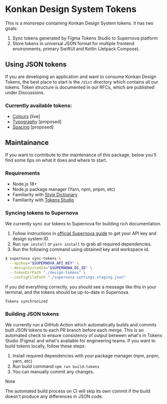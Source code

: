# Konkan Design System Tokens

This is a monorepo containing Konkan Design System tokens. It has two goals:

1. Sync tokens generated by Figma Tokens Studio to Supernova platform
2. Store tokens in universal JSON format for multiple frontend environments, primary SwiftUI and Kotlin (Jetpack Compose).

## Using JSON tokens

If you are developing an application and want to consume Konkan Design Tokens, the best place to start is the `/dist` directory which contains all our tokens. Token structure is documented in our RFCs, which are published under Discussions.

### Currently available tokens:
- [Colours](https://github.com/matthewmorek/konkan-design-system/discussions/61) [live]
- [Typography](https://github.com/matthewmorek/konkan-design-system/discussions/51) [proposed]
- [Spacing](https://github.com/matthewmorek/konkan-design-system/discussions/52) [proposed]

## Maintainance
If you want to contribute to the maintenance of this package, below you'll find some tips on what it does and where to start.

### Requirements

- Node.js 18+
- Node.js package manager (Yarn, npm, pnpm, etc)
- Familiarity with [Style Dictionary](https://amzn.github.io/style-dictionary/#/)
- Familiarity with [Tokens Studio](https://docs.tokens.studio/transforming/style-dictionary)

### Syncing tokens to Supernova
We currently sync our tokens to Supernova for building rich documentation.

1. Follow instructions in [official Supernova guide](https://github.com/Supernova-Studio/cli/blob/main/docs/figma-tokens-sync.md) to get your API key and design system ID.
2. Run `npm install` or `yarn install` to grab all required dependencies.
3. Run the following command using obtained key and workspace id.

```sh
$ supernova sync-tokens \
  --apiKey="$SUPERNOVA_API_KEY" \
  --designSystemId="$SUPERNOWA_DS_ID" \
  --tokenDirPath "./design-tokens" \
  --configFilePath "./supernova.settings.staging.json"
```

If you did everything correctly, you should see a message like this in your terminal, and the tokens should be up-to-date in Supernova.

```
Tokens synchronized
```

### Building JSON tokens

We currently run a GitHub Action which automatically builds and commits built JSON tokens to each PR branch before each merge. This is an automated check to ensure consistency of output between what's in Tokens Studio (Figma) and what's available for engineering teams. If you want to build tokens locally, follow these steps:

1. Install required dependencies with your package manager (npm, pnpm, yarn, etc)
2. Run build command `npm run build:tokens`
3. You can manually commit any changes.

> [!NOTE] 
> The automated build process on CI will skip its own commit if the build doesn't produce any differences in JSON code.

